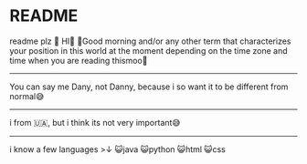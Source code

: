 # README
readme plz
🫣 HI👋
🔆Good morning and/or any other term that characterizes your position in this world at the moment depending on the time zone and time when you are reading thismoo🌝
__________________________________________________________________________________________________________
You can say me Dany, not Danny, because i so want it to be different from normal😅
__________________________________________________________________________________
i from 🇺🇦, but i think its not very important😅
_______________________________________________
i know a few languages >↓
 😺java
 😺python
 😺html
 😺css

